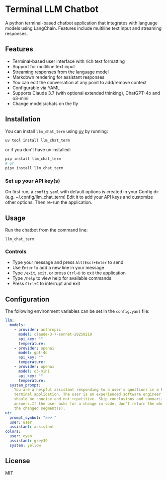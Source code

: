# Terminal LLM Chatbot

A python terminal-based chatbot application that integrates with language models using LangChain. Features include multiline text input and streaming responses.

## Features

- Terminal-based user interface with rich text formatting
- Support for multiline text input
- Streaming responses from the language model
- Markdown rendering for assistant responses
- You can edit the conversation at any point to add/remove context
- Configurable via YAML
- Supports Claude 3.7 (with optional extended thinking), ChatGPT-4o and o3-mini
- Change models/chats on the fly

## Installation

You can install `llm_chat_term` using [uv](https://github.com/astral-sh/uv) by running:

```bash
uv tool install llm_chat_term
```

or if you don't have uv installed:

```bash
pip install llm_chat_term
# or
pipx install llm_chat_term
```

### Set up your API key(s)

On first run, a `config.yaml` with default options is created in your Config dir (e.g. ~/.config/llm_chat_term)
Edit it to add your API keys and customize other options. Then re-run the application.

## Usage

Run the chatbot from the command line:

```
llm_chat_term
```

### Controls

- Type your message and press `Alt(Esc)+Enter` to send
- Use `Enter` to add a new line in your message
- Type `/exit`, `exit`, or press `Ctrl+D` to exit the application
- Type `/help` to view help for available commands
- Press `Ctrl+C` to interrupt and exit

## Configuration

The following environment variables can be set in the `config.yaml` file:

```yaml
llm:
  models:
    - provider: anthropic
      model: claude-3-7-sonnet-20250219
      api_key: ""
      temperature:
    - provider: openai
      model: gpt-4o
      api_key: ""
      temperature:
    - provider: openai
      model: o3-mini
      api_key: ""
      temperature:
  system_prompt:
    You are a helpful assistant responding to a user's questions in a PC
    terminal application. The user is an experienced software engineer, your answers
    should be concise and not repetitive. Skip conclusions and summarizations of your
    answers.If the user asks for a change in code, don't return the whole code, just
    the changed segment(s).
ui:
  prompt_symbol: ">>> "
  user: user
  assistant: assistant
colors:
  user: cyan
  assistant: grey39
  system: yellow
```

## License

MIT
